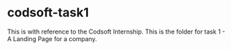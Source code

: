 # codsoft-task1
This is with reference to the Codsoft Internship. This is the folder for task 1 - A Landing Page for a company.
